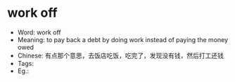 # work off

- Word: work off
- Meaning: to pay back a debt by doing work instead of paying the money owed
- Chinese: 有点那个意思，去饭店吃饭，吃完了，发现没有钱，然后打工还钱
- Tags: 
- Eg.: 
